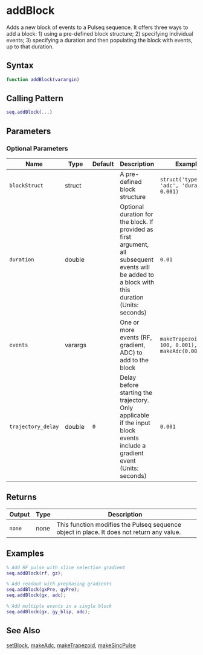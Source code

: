 # addBlock

Adds a new block of events to a Pulseq sequence.  It offers three ways to add a block: 1) using a pre-defined block structure; 2) specifying individual events; 3) specifying a duration and then populating the block with events, up to that duration.

## Syntax

```matlab
function addBlock(varargin)
```

## Calling Pattern

```matlab
seq.addBlock(...)
```

## Parameters


### Optional Parameters

| Name | Type | Default | Description | Example |
|------|------|---------|-------------|---------|
| `blockStruct` | struct |  | A pre-defined block structure | `struct('type', 'adc', 'duration', 0.001)` |
| `duration` | double |  | Optional duration for the block. If provided as first argument, all subsequent events will be added to a block with this duration (Units: seconds) | `0.01` |
| `events` | varargs |  | One or more events (RF, gradient, ADC) to add to the block | `makeTrapezoid('x', 100, 0.001), makeAdc(0.005)` |
| `trajectory_delay` | double | `0` | Delay before starting the trajectory. Only applicable if the input block events include a gradient event (Units: seconds) | `0.001` |

## Returns

| Output | Type | Description |
|--------|------|-------------|
| `none` | none | This function modifies the Pulseq sequence object in place. It does not return any value. |

## Examples

```matlab
% Add RF pulse with slice selection gradient
seq.addBlock(rf, gz);

% Add readout with prephasing gradients
seq.addBlock(gxPre, gyPre);
seq.addBlock(gx, adc);

% Add multiple events in a single block
seq.addBlock(gx, gy_blip, adc);
```

## See Also

[setBlock](setBlock.md), [makeAdc](makeAdc.md), [makeTrapezoid](makeTrapezoid.md), [makeSincPulse](makeSincPulse.md)
